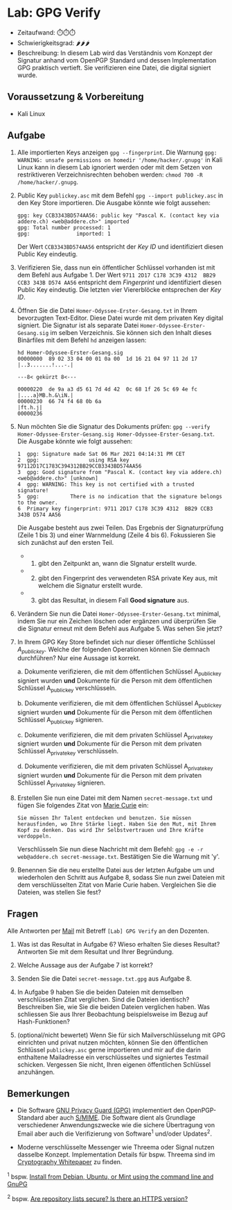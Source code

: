 # Lab: GPG Verify

-   Zeitaufwand:        ⏱️⏱️⏱️
-   Schwierigkeitsgrad: 🌶️🌶️🌶️
-   Beschreibung: In diesem Lab wird das Verständnis vom Konzept der Signatur anhand vom OpenPGP Standard und dessen Implementation GPG praktisch vertieft. Sie verifizieren eine Datei, die digital signiert wurde.

## Voraussetzung & Vorbereitung

-   Kali Linux

## Aufgabe

1.  Alle importierten Keys anzeigen `gpg --fingerprint`. Die Warnung `gpg: WARNING: unsafe permissions on homedir '/home/hacker/.gnupg'` in Kali Linux kann in diesem Lab ignoriert werden oder mit dem Setzen von restriktiveren Verzeichnisrechten behoben werden: `chmod 700 -R /home/hacker/.gnupg`.

2.  Public Key `publickey.asc` mit dem Befehl `gpg --import publickey.asc` in den Key Store importieren. Die Ausgabe könnte wie folgt aussehen:

        gpg: key CCB3343BD574AA56: public key "Pascal K. (contact key via addere.ch) <web@addere.ch>" imported
        gpg: Total number processed: 1
        gpg:               imported: 1

    Der Wert `CCB3343BD574AA56` entspricht der _Key ID_ und identifiziert diesen Public Key eindeutig.

3.  Verifizieren Sie, dass nun ein öffentlicher Schlüssel vorhanden ist mit dem Befehl aus Aufgabe 1. Der Wert `9711 2D17 C178 3C39 4312  BB29 CCB3 343B D574 AA56` entspricht dem _Fingerprint_ und identifiziert diesen Public Key eindeutig. Die letzten vier Viererblöcke entsprechen der _Key ID_.

4.  Öffnen Sie die Datei `Homer-Odyssee-Erster-Gesang.txt` in Ihrem bevorzugten Text-Editor. Diese Datei wurde mit dem privaten Key digital signiert. Die Signatur ist als separate Datei `Homer-Odyssee-Erster-Gesang.sig` im selben Verzeichnis. Sie können sich den Inhalt dieses Binärfiles mit dem Befehl `hd` anzeigen lassen:

        hd Homer-Odyssee-Erster-Gesang.sig
        00000000  89 02 33 04 00 01 0a 00  1d 16 21 04 97 11 2d 17  |..3.......!...-.|

        ---8< gekürzt 8<---

        00000220  de 9a a3 d5 61 7d 4d 42  0c 68 1f 26 5c 69 4e fc  |....a}MB.h.&\iN.|
        00000230  66 74 f4 68 0b 6a                                 |ft.h.j|
        00000236

5.  Nun möchten Sie die Signatur des Dokuments prüfen: `gpg --verify Homer-Odyssee-Erster-Gesang.sig Homer-Odyssee-Erster-Gesang.txt`. Die Ausgabe könnte wie folgt aussehen:

        1  gpg: Signature made Sat 06 Mar 2021 04:14:31 PM CET
        2  gpg:                using RSA key 97112D17C1783C394312BB29CCB3343BD574AA56
        3  gpg: Good signature from "Pascal K. (contact key via addere.ch) <web@addere.ch>" [unknown]
        4  gpg: WARNING: This key is not certified with a trusted signature!
        5  gpg:          There is no indication that the signature belongs to the owner.
        6  Primary key fingerprint: 9711 2D17 C178 3C39 4312  BB29 CCB3 343B D574 AA56

    Die Ausgabe besteht aus zwei Teilen. Das Ergebnis der Signaturprüfung (Zeile 1 bis 3) und einer Warnmeldung (Zeile 4 bis 6). Fokussieren Sie sich zunächst auf den ersten Teil.

    -   1) gibt den Zeitpunkt an, wann die SIgnatur erstellt wurde.
    -   2) gibt den Fingerprint des verwendeten RSA private Key aus, mit welchem die Signatur erstellt wurde.
    -   3) gibt das Resultat, in diesem Fall **Good signature** aus.

6.  Verändern Sie nun die Datei `Homer-Odyssee-Erster-Gesang.txt` minimal, indem Sie nur ein Zeichen löschen oder ergänzen und überprüfen Sie die Signatur erneut mit dem Befehl aus Aufgabe 5. Was sehen Sie jetzt?

7.  In Ihrem GPG Key Store befindet sich nur dieser öffentliche Schlüssel _A<sub>publickey</sub>_. Welche der folgenden Operationen können Sie demnach durchführen? Nur eine Aussage ist korrekt.

    a. Dokumente verifizieren, die mit dem öffentlichen Schlüssel A<sub>publickey</sub> signiert wurden **und** Dokumente für die Person mit dem öffentlichen Schlüssel A<sub>publickey</sub> verschlüsseln.

    b. Dokumente verifizieren, die mit dem öffentlichen Schlüssel A<sub>publickey</sub> signiert wurden **und** Dokumente für die Person mit dem öffentlichen Schlüssel A<sub>publickey</sub> signieren.

    c. Dokumente verifizieren, die mit dem privaten Schlüssel A<sub>privatekey</sub> signiert wurden **und** Dokumente für die Person mit dem privaten Schlüssel A<sub>privatekey</sub> verschlüsseln.

    d. Dokumente verifizieren, die mit dem privaten Schlüssel A<sub>privatekey</sub> signiert wurden **und** Dokumente für die Person mit dem privaten Schlüssel A<sub>privatekey</sub> signieren.

8.  Erstellen Sie nun eine Datei mit dem Namen `secret-message.txt` und fügen Sie folgendes Zitat von [Marie Curie](https://de.wikiquote.org/wiki/Marie_Curie) ein:

        Sie müssen Ihr Talent entdecken und benutzen. Sie müssen herausfinden, wo Ihre Stärke liegt. Haben Sie den Mut, mit Ihrem Kopf zu denken. Das wird Ihr Selbstvertrauen und Ihre Kräfte verdoppeln.

    Verschlüsseln Sie nun diese Nachricht mit dem Befehl: `gpg -e -r web@addere.ch secret-message.txt`. Bestätigen Sie die Warnung mit 'y'.

9.  Benennen Sie die neu erstellte Datei aus der letzten Aufgabe um und wiederholen den Schritt aus Aufgabe 8, sodass Sie nun zwei Dateien mit dem verschlüsselten Zitat von Marie Curie haben. Vergleichen Sie die Dateien, was stellen Sie fest?

## Fragen

Alle Antworten per [Mail](mailto:pascal.knecht@juventus.schule?subject=[Lab]%20GPG%20Verify) mit Betreff `[Lab] GPG Verify` an den Dozenten.

1.  Was ist das Resultat in Aufgabe 6? Wieso erhalten Sie dieses Resultat? Antworten Sie mit dem Resultat und Ihrer Begründung.

2.  Welche Aussage aus der Aufgabe 7 ist korrekt?

3.  Senden Sie die Datei `secret-message.txt.gpg` aus Aufgabe 8.

4.  In Aufgabe 9 haben Sie die beiden Dateien mit demselben verschlüsselten Zitat verglichen. Sind die Dateien identisch? Beschreiben Sie, wie Sie die beiden Dateien verglichen haben. Was schliessen Sie aus Ihrer Beobachtung beispielsweise im Bezug auf Hash-Funktionen?

5.  (optional/nicht bewertet) Wenn Sie für sich Mailverschlüsselung mit GPG einrichten und privat nutzen möchten, können Sie den öffentlichen Schlüssel `publickey.asc` gerne importieren und mir auf die darin enthaltene Mailadresse ein verschlüsseltes und signiertes Testmail schicken. Vergessen Sie nicht, Ihren eigenen öffentlichen Schlüssel anzuhängen.

## Bemerkungen

-   Die Software [GNU Privacy Guard (GPG)](https://de.wikipedia.org/wiki/GNU_Privacy_Guard) implementiert den OpenPGP-Standard aber auch [S/MIME](https://de.wikipedia.org/wiki/S/MIME). Die Software dient als Grundlage verschiedener Anwendungszwecke wie die sichere Übertragung von Email aber auch die Verifizierung von Software<sup>1</sup> und/oder Updates<sup>2</sup>.

-   Moderne verschlüsselte Messenger wie Threema oder Signal nutzen dasselbe Konzept. Implementation Details für bspw. Threema sind im [Cryptography Whitepaper](https://threema.ch/press-files/2_documentation/cryptography_whitepaper.pdf) zu finden.

<sup>1</sup> bspw. [Install from Debian, Ubuntu, or Mint using the command line and GnuPG](https://tails.boum.org/install/expert/usb/index.en.html)

<sup>2</sup> bspw. [Are repository lists secure? Is there an HTTPS version?](https://askubuntu.com/questions/352952/are-repository-lists-secure-is-there-an-https-version)
